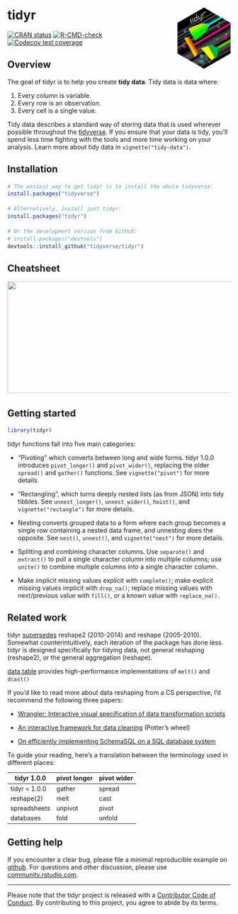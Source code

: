
<!-- README.md is generated from README.Rmd. Please edit that file -->

# tidyr <a href="https://tidyr.tidyverse.org"><img src="man/figures/logo.png" align="right" height="138" alt="tidyr website" /></a>

<!-- badges: start -->

[![CRAN
status](https://www.r-pkg.org/badges/version/tidyr)](https://cran.r-project.org/package=tidyr)
[![R-CMD-check](https://github.com/tidyverse/tidyr/actions/workflows/R-CMD-check.yaml/badge.svg)](https://github.com/tidyverse/tidyr/actions/workflows/R-CMD-check.yaml)
[![Codecov test
coverage](https://codecov.io/gh/tidyverse/tidyr/branch/main/graph/badge.svg)](https://app.codecov.io/gh/tidyverse/tidyr?branch=main)
<!-- badges: end -->

## Overview

The goal of tidyr is to help you create **tidy data**. Tidy data is data
where:

1.  Every column is variable.
2.  Every row is an observation.
3.  Every cell is a single value.

Tidy data describes a standard way of storing data that is used wherever
possible throughout the [tidyverse](https://www.tidyverse.org/). If you
ensure that your data is tidy, you’ll spend less time fighting with the
tools and more time working on your analysis. Learn more about tidy data
in `vignette("tidy-data")`.

## Installation

``` r
# The easiest way to get tidyr is to install the whole tidyverse:
install.packages("tidyverse")

# Alternatively, install just tidyr:
install.packages("tidyr")

# Or the development version from GitHub:
# install.packages("devtools")
devtools::install_github("tidyverse/tidyr")
```

## Cheatsheet

<a href="https://github.com/rstudio/cheatsheets/blob/master/tidyr.pdf"><img src="https://raw.githubusercontent.com/rstudio/cheatsheets/master/pngs/thumbnails/tidyr-thumbs.png" width="630" height="252"/></a>

## Getting started

``` r
library(tidyr)
```

tidyr functions fall into five main categories:

- “Pivoting” which converts between long and wide forms. tidyr 1.0.0
  introduces `pivot_longer()` and `pivot_wider()`, replacing the older
  `spread()` and `gather()` functions. See `vignette("pivot")` for more
  details.

- “Rectangling”, which turns deeply nested lists (as from JSON) into
  tidy tibbles. See `unnest_longer()`, `unnest_wider()`, `hoist()`, and
  `vignette("rectangle")` for more details.

- Nesting converts grouped data to a form where each group becomes a
  single row containing a nested data frame, and unnesting does the
  opposite. See `nest()`, `unnest()`, and `vignette("nest")` for more
  details.

- Splitting and combining character columns. Use `separate()` and
  `extract()` to pull a single character column into multiple columns;
  use `unite()` to combine multiple columns into a single character
  column.

- Make implicit missing values explicit with `complete()`; make explicit
  missing values implicit with `drop_na()`; replace missing values with
  next/previous value with `fill()`, or a known value with
  `replace_na()`.

## Related work

tidyr
[supersedes](https://lifecycle.r-lib.org/articles/stages.html#superseded)
reshape2 (2010-2014) and reshape (2005-2010). Somewhat
counterintuitively, each iteration of the package has done less. tidyr
is designed specifically for tidying data, not general reshaping
(reshape2), or the general aggregation (reshape).

[data.table](https://rdatatable.gitlab.io/data.table) provides
high-performance implementations of `melt()` and `dcast()`

If you’d like to read more about data reshaping from a CS perspective,
I’d recommend the following three papers:

- [Wrangler: Interactive visual specification of data transformation
  scripts](http://vis.stanford.edu/papers/wrangler)

- [An interactive framework for data
  cleaning](https://www2.eecs.berkeley.edu/Pubs/TechRpts/2000/CSD-00-1110.pdf)
  (Potter’s wheel)

- [On efficiently implementing SchemaSQL on a SQL database
  system](https://www.vldb.org/conf/1999/P45.pdf)

To guide your reading, here’s a translation between the terminology used
in different places:

| tidyr 1.0.0    | pivot longer | pivot wider |
|----------------|--------------|-------------|
| tidyr \< 1.0.0 | gather       | spread      |
| reshape(2)     | melt         | cast        |
| spreadsheets   | unpivot      | pivot       |
| databases      | fold         | unfold      |

## Getting help

If you encounter a clear bug, please file a minimal reproducible example
on [github](https://github.com/tidyverse/tidyr/issues). For questions
and other discussion, please use
[community.rstudio.com](https://community.rstudio.com/).

------------------------------------------------------------------------

Please note that the tidyr project is released with a [Contributor Code
of Conduct](https://tidyr.tidyverse.org/CODE_OF_CONDUCT.html). By
contributing to this project, you agree to abide by its terms.
